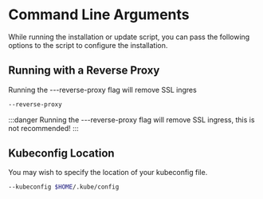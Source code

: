 # Command Line Arguments

While running the installation or update script, you can pass the following options to the script to configure the installation.

## Running with a Reverse Proxy

Running the ---reverse-proxy flag will remove SSL ingres

```bash
--reverse-proxy
```

:::danger
Running the ---reverse-proxy flag will remove SSL ingress, this is not recommended!
:::

## Kubeconfig Location

You may wish to specify the location of your kubeconfig file.

```bash
--kubeconfig $HOME/.kube/config
```
